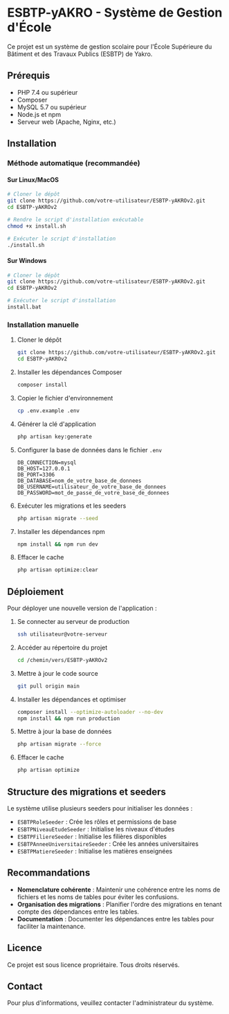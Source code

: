 # ESBTP-yAKRO - Système de Gestion d'École

Ce projet est un système de gestion scolaire pour l'École Supérieure du Bâtiment et des Travaux Publics (ESBTP) de Yakro.

## Prérequis

-   PHP 7.4 ou supérieur
-   Composer
-   MySQL 5.7 ou supérieur
-   Node.js et npm
-   Serveur web (Apache, Nginx, etc.)

## Installation

### Méthode automatique (recommandée)

#### Sur Linux/MacOS

```bash
# Cloner le dépôt
git clone https://github.com/votre-utilisateur/ESBTP-yAKROv2.git
cd ESBTP-yAKROv2

# Rendre le script d'installation exécutable
chmod +x install.sh

# Exécuter le script d'installation
./install.sh
```

#### Sur Windows

```bash
# Cloner le dépôt
git clone https://github.com/votre-utilisateur/ESBTP-yAKROv2.git
cd ESBTP-yAKROv2

# Exécuter le script d'installation
install.bat
```

### Installation manuelle

1. Cloner le dépôt

    ```bash
    git clone https://github.com/votre-utilisateur/ESBTP-yAKROv2.git
    cd ESBTP-yAKROv2
    ```

2. Installer les dépendances Composer

    ```bash
    composer install
    ```

3. Copier le fichier d'environnement

    ```bash
    cp .env.example .env
    ```

4. Générer la clé d'application

    ```bash
    php artisan key:generate
    ```

5. Configurer la base de données dans le fichier `.env`

    ```
    DB_CONNECTION=mysql
    DB_HOST=127.0.0.1
    DB_PORT=3306
    DB_DATABASE=nom_de_votre_base_de_donnees
    DB_USERNAME=utilisateur_de_votre_base_de_donnees
    DB_PASSWORD=mot_de_passe_de_votre_base_de_donnees
    ```

6. Exécuter les migrations et les seeders

    ```bash
    php artisan migrate --seed
    ```

7. Installer les dépendances npm

    ```bash
    npm install && npm run dev
    ```

8. Effacer le cache
    ```bash
    php artisan optimize:clear
    ```

## Déploiement

Pour déployer une nouvelle version de l'application :

1. Se connecter au serveur de production

    ```bash
    ssh utilisateur@votre-serveur
    ```

2. Accéder au répertoire du projet

    ```bash
    cd /chemin/vers/ESBTP-yAKROv2
    ```

3. Mettre à jour le code source

    ```bash
    git pull origin main
    ```

4. Installer les dépendances et optimiser

    ```bash
    composer install --optimize-autoloader --no-dev
    npm install && npm run production
    ```

5. Mettre à jour la base de données

    ```bash
    php artisan migrate --force
    ```

6. Effacer le cache
    ```bash
    php artisan optimize
    ```

## Structure des migrations et seeders

Le système utilise plusieurs seeders pour initialiser les données :

-   `ESBTPRoleSeeder` : Crée les rôles et permissions de base
-   `ESBTPNiveauEtudeSeeder` : Initialise les niveaux d'études
-   `ESBTPFiliereSeeder` : Initialise les filières disponibles
-   `ESBTPAnneeUniversitaireSeeder` : Crée les années universitaires
-   `ESBTPMatiereSeeder` : Initialise les matières enseignées

## Recommandations

-   **Nomenclature cohérente** : Maintenir une cohérence entre les noms de fichiers et les noms de tables pour éviter les confusions.
-   **Organisation des migrations** : Planifier l'ordre des migrations en tenant compte des dépendances entre les tables.
-   **Documentation** : Documenter les dépendances entre les tables pour faciliter la maintenance.

## Licence

Ce projet est sous licence propriétaire. Tous droits réservés.

## Contact

Pour plus d'informations, veuillez contacter l'administrateur du système.
